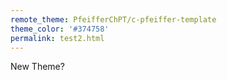 ```yaml
---
remote_theme: PfeifferChPT/c-pfeiffer-template
theme_color: '#374758'
permalink: test2.html
---
```

New Theme?
